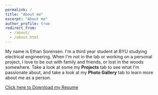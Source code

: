 ```yaml
---
permalink: /
title: "About me"
excerpt: "About me"
author_profile: true
redirect_from: 
  - /about/
  - /about.html
---
```

My name is Ethan Sorensen. I'm a third year student at BYU studying electrical engineering. When I'm not in the lab or working on a personal project, I love to be out with family and friends, or lost in the woods somewhere. Take a look at some my __Projects__ tab to see what I'm passionate about, and take a look at my __Photo Gallery__ tab to learn more about me as a person.

<a href="/files/EthanSorensenResume2-23.pdf" download>Click here to Download my Resume</a>